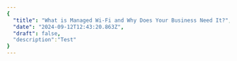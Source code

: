 ```yaml
---
{
  "title": "What is Managed Wi-Fi and Why Does Your Business Need It?",
  "date": "2024-09-12T12:43:20.863Z",
  "draft": false,
  "description":"Test"
}
---
```

        